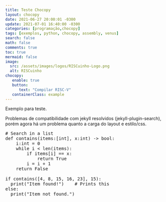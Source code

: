 ```yaml
---
title: Teste Chocopy
layout: chocopy
date: 2021-06-27 20:00:01 -0300
update: 2021-07-01 16:40:00 -0300
categories: [programação,chocopy]
tags: [exemplos, python, chocopy, assembly, venus]
search: false
math: false
comments: true
toc: true
mermaid: false
image:
  src: /assets/images/logos/RISCuinho-Logo.png
  alt: RISCuinho
chocopy:
   enable: true
   button:
      text: "Compilar RISC-V"
   containerClass: example
---
```


Exemplo para teste.

Problemas de compatibilidade com jekyll resolvidos (jekyll-plugin-search), porém agora há um problema quanto a carga do layout e estilo/css.

<pre class="example">
# Search in a list
def contains(items:[int], x:int) -> bool:
    i:int = 0
    while i < len(items):
        if items[i] == x:
            return True
        i = i + 1
    return False

if contains([4, 8, 15, 16, 23], 15):
  print("Item found!")    # Prints this
else:
  print("Item not found.")
</pre>

